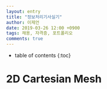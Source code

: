 ```yaml
---
layout: entry
title: "정보처리기사실기"
author: 이제언
date: 2019-03-26 12:00 +0900
tags: 채용, 자격증, 포트폴리오
comments: true
--- 
```

* table of contents
{:toc}

# 2D Cartesian Mesh
